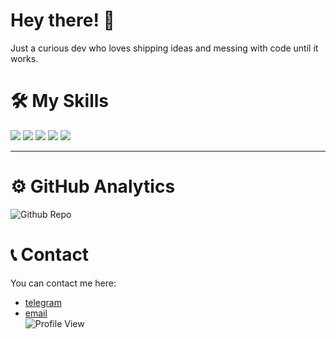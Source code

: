 # Hey there! 👋

Just a curious dev who loves shipping ideas and messing with code until it works. 

# 🛠️ My Skills

<div align="start">

<!-- Frontend -->
<img src="https://skillicons.dev/icons?i=html,css,js,ts,react,svelte" />
<img src="https://skillicons.dev/icons?i=tailwind,bootstrap,electron,codepen,figma,nodejs" />

<!-- Backend -->
<img src="https://skillicons.dev/icons?i=python,django,flask,mysql,sqlite,unity" />

<!-- Game & Creative -->
<img src="https://skillicons.dev/icons?i=godot,ps,pr,git,vscode,powershell" />
<img src="https://skillicons.dev/icons?i=obsidian,kali" />

</div>


---

# ⚙️ GitHub Analytics

![Github Repo](https://github-profile-summary-cards.vercel.app/api/cards/repos-per-language?username=karan-webdev&theme=dracula)
<br>


# 📞 Contact
You can contact me here:
- [telegram](https://t.me/karan9kaushik)
- [email](mailto:codewithkaran@gmail.com)  <br>
![Profile View](https://komarev.com/ghpvc/?username=karan-webdev&color=blueviolet&style=flat)
